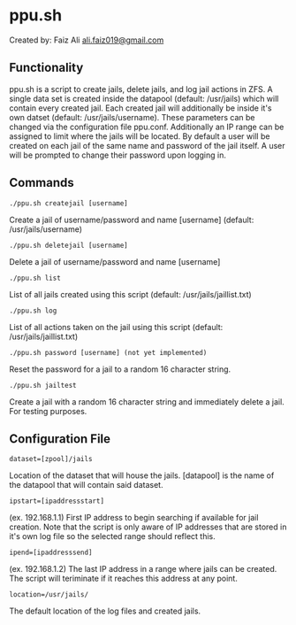# ppu.sh
Created by: Faiz Ali
ali.faiz019@gmail.com

## Functionality 

ppu.sh is a script to create jails, delete jails, and log jail actions in ZFS. A single data set is created inside the datapool (default: /usr/jails) which will contain every created jail. Each created jail will additionally be inside it's own datset (default: /usr/jails/username). These parameters can be changed via the configuration file ppu.conf. Additionally an IP range can be assigned to limit where the jails will be located. By default a user will be created on each jail of the same name and password of the jail itself. A user will be prompted to change their password upon logging in.

## Commands

```
./ppu.sh createjail [username]
```

Create a jail of username/password and name [username] (default: /usr/jails/username)

```
./ppu.sh deletejail [username]
```

Delete a jail of username/password and name [username]

```
./ppu.sh list
```

List of all jails created using this script (default: /usr/jails/jaillist.txt)

```
./ppu.sh log
```

List of all actions taken on the jail using this script (default: /usr/jails/jaillist.txt)

```
./ppu.sh password [username] (not yet implemented)
```

Reset the password for a jail to a random 16 character string.

```
./ppu.sh jailtest
```

Create a jail with a random 16 character string and immediately delete a jail. For testing purposes.

## Configuration File

```
dataset=[zpool]/jails
```

Location of the dataset that will house the jails. [datapool] is the name of the datapool that will contain said dataset.

```
ipstart=[ipaddressstart]
```

(ex. 192.168.1.1) First IP address to begin searching if available for jail creation. Note that the script is only aware of IP addresses that are stored in it's own log file so the selected range should reflect this. 

```
ipend=[ipaddresssend]
```

(ex. 192.168.1.2) The last IP address in a range where jails can be created. The script will teriminate if it reaches this address at any point.

```
location=/usr/jails/
```

The default location of the log files and created jails.